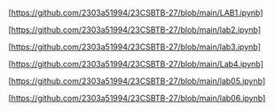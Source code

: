 [https://github.com/2303a51994/23CSBTB-27/blob/main/LAB1.ipynb]

[https://github.com/2303a51994/23CSBTB-27/blob/main/lab2.ipynb]

[https://github.com/2303a51994/23CSBTB-27/blob/main/lab3.ipynb]

[https://github.com/2303a51994/23CSBTB-27/blob/main/Lab4.ipynb]

[https://github.com/2303a51994/23CSBTB-27/blob/main/lab05.ipynb]

[https://github.com/2303a51994/23CSBTB-27/blob/main/lab06.ipynb]
